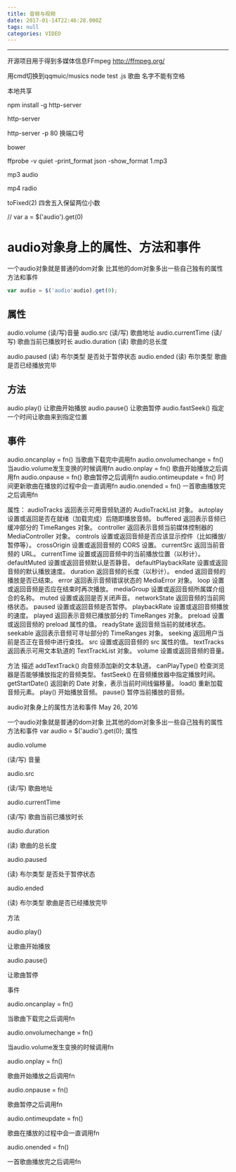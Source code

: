 ```yaml
---
title: 音频与视频
date: 2017-01-14T22:46:28.000Z
tags: null
categories: VIDEO
---
```


--------------------------------------------------------------------------------

<!-- more -->

 开源项目用于得到多媒体信息FFmpeg <http://ffmpeg.org/>

用cmd切换到qqmuic/musics node test .js 歌曲 名字不能有空格

本地共享

npm install -g http-server

http-server

http-server -p 80 换端口号

bower

ffprobe -v quiet -print_format json -show_format 1.mp3

mp3 audio

mp4 radio

toFixed(2) 四舍五入保留两位小数

// var a = $('audio').get(0)

# audio对象身上的属性、方法和事件

一个audio对象就是普通的dom对象 比其他的dom对象多出一些自己独有的属性方法和事件

```javascript
var audio = $('audio'audio).get(0);
```

## 属性

audio.volume (读/写)音量 audio.src (读/写) 歌曲地址 audio.currentTime (读/写) 歌曲当前已播放时长 audio.duration (读) 歌曲的总长度

audio.paused (读) 布尔类型 是否处于暂停状态 audio.ended (读) 布尔类型 歌曲 是否已经播放完毕

## 方法

audio.play() 让歌曲开始播放 audio.pause() 让歌曲暂停 audio.fastSeek() 指定一个时间让歌曲来到指定位置

## 事件

audio.oncanplay = fn() 当歌曲下载完中调用fn audio.onvolumechange = fn() 当audio.volume发生变换的时候调用fn audio.onplay = fn() 歌曲开始播放之后调用fn audio.onpause = fn() 歌曲暂停之后调用fn audio.ontimeupdate = fn() 时间更新歌曲在播放的过程中会一直调用fn audio.onended = fn() 一首歌曲播放完之后调用fn

属性： audioTracks 返回表示可用音频轨道的 AudioTrackList 对象。 autoplay 设置或返回是否在就绪（加载完成）后随即播放音频。 buffered 返回表示音频已缓冲部分的 TimeRanges 对象。 controller 返回表示音频当前媒体控制器的 MediaController 对象。 controls 设置或返回音频是否应该显示控件（比如播放/暂停等）。 crossOrigin 设置或返回音频的 CORS 设置。 currentSrc 返回当前音频的 URL。 currentTime 设置或返回音频中的当前播放位置（以秒计）。 defaultMuted 设置或返回音频默认是否静音。 defaultPlaybackRate 设置或返回音频的默认播放速度。 duration 返回音频的长度（以秒计）。 ended 返回音频的播放是否已结束。 error 返回表示音频错误状态的 MediaError 对象。 loop 设置或返回音频是否应在结束时再次播放。 mediaGroup 设置或返回音频所属媒介组合的名称。 muted 设置或返回是否关闭声音。 networkState 返回音频的当前网络状态。 paused 设置或返回音频是否暂停。 playbackRate 设置或返回音频播放的速度。 played 返回表示音频已播放部分的 TimeRanges 对象。 preload 设置或返回音频的 preload 属性的值。 readyState 返回音频当前的就绪状态。 seekable 返回表示音频可寻址部分的 TimeRanges 对象。 seeking 返回用户当前是否正在音频中进行查找。 src 设置或返回音频的 src 属性的值。 textTracks 返回表示可用文本轨道的 TextTrackList 对象。 volume 设置或返回音频的音量。

方法 描述 addTextTrack() 向音频添加新的文本轨道。 canPlayType() 检查浏览器是否能够播放指定的音频类型。 fastSeek() 在音频播放器中指定播放时间。 getStartDate() 返回新的 Date 对象，表示当前时间线偏移量。 load() 重新加载音频元素。 play() 开始播放音频。 pause() 暂停当前播放的音频。

audio对象身上的属性方法和事件 May 26, 2016

一个audio对象就是普通的dom对象 比其他的dom对象多出一些自己独有的属性方法和事件 var audio = $('audio').get(0); 属性

audio.volume

(读/写) 音量

audio.src

(读/写) 歌曲地址

audio.currentTime

(读/写) 歌曲当前已播放时长

audio.duration

(读) 歌曲的总长度

audio.paused

(读) 布尔类型 是否处于暂停状态

audio.ended

(读) 布尔类型 歌曲是否已经播放完毕

方法

audio.play()

让歌曲开始播放

audio.pause()

让歌曲暂停

事件

audio.oncanplay = fn()

当歌曲下载完之后调用fn

audio.onvolumechange = fn()

当audio.volume发生变换的时候调用fn

audio.onplay = fn()

歌曲开始播放之后调用fn

audio.onpause = fn()

歌曲暂停之后调用fn

audio.ontimeupdate = fn()

歌曲在播放的过程中会一直调用fn

audio.onended = fn()

一首歌曲播放完之后调用fn
